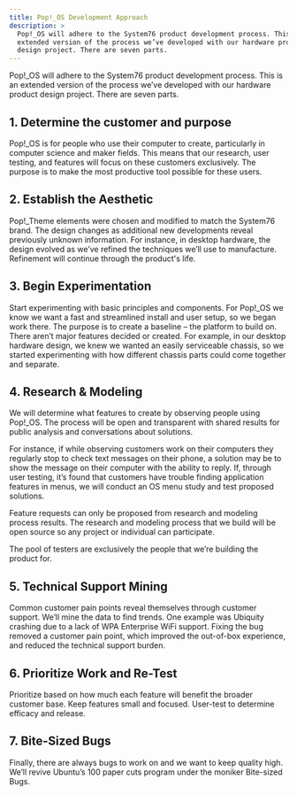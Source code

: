 ```yaml
---
title: Pop!_OS Development Approach
description: >
  Pop!_OS will adhere to the System76 product development process. This is an
  extended version of the process we’ve developed with our hardware product
  design project. There are seven parts.
---
```

Pop!\_OS will adhere to the System76 product development process. This is an extended version of the process we’ve developed with our hardware product design project. There are seven parts.

## 1. Determine the customer and purpose

Pop!\_OS is for people who use their computer to create, particularly in computer science and maker fields. This means that our research, user testing, and features will focus on these customers exclusively. The purpose is to make the most productive tool possible for these users.

## 2. Establish the Aesthetic

Pop!\_Theme elements were chosen and modified to match the System76 brand. The design changes as additional new developments reveal previously unknown information. For instance, in desktop hardware, the design evolved as we’ve refined the techniques we’ll use to manufacture. Refinement will continue through the product's life.

## 3. Begin Experimentation

Start experimenting with basic principles and components. For Pop!\_OS we know we want a fast and streamlined install and user setup, so we began work there. The purpose is to create a baseline – the platform to build on. There aren’t major features decided or created. For example, in our desktop hardware design, we knew we wanted an easily serviceable chassis, so we started experimenting with how different chassis parts could come together and separate.

## 4. Research & Modeling

We will determine what features to create by observing people using Pop!\_OS. The process will be open and transparent with shared results for public analysis and conversations about solutions.

For instance, if while observing customers work on their computers they regularly stop to check text messages on their phone, a solution may be to show the message on their computer with the ability to reply. If, through user testing, it’s found that customers have trouble finding application features in menus, we will conduct an OS menu study and test proposed solutions.

Feature requests can only be proposed from research and modeling process results. The research and modeling process that we build will be open source so any project or individual can participate.

The pool of testers are exclusively the people that we’re building the product for.

## 5. Technical Support Mining

Common customer pain points reveal themselves through customer support. We’ll mine the data to find trends. One example was Ubiquity crashing due to a lack of WPA Enterprise WiFi support. Fixing the bug removed a customer pain point, which improved the out-of-box experience, and reduced the technical support burden.

## 6. Prioritize Work and Re-Test

Prioritize based on how much each feature will benefit the broader customer base. Keep features small and focused. User-test to determine efficacy and release.

## 7. Bite-Sized Bugs

Finally, there are always bugs to work on and we want to keep quality high. We’ll revive Ubuntu’s 100 paper cuts program under the moniker Bite-sized Bugs.
